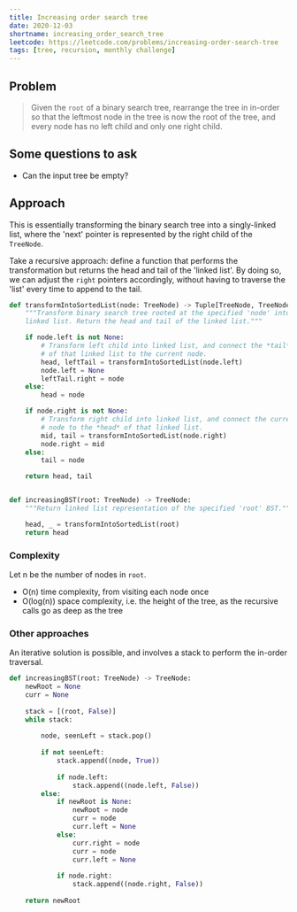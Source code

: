 ```yaml
---
title: Increasing order search tree
date: 2020-12-03
shortname: increasing_order_search_tree
leetcode: https://leetcode.com/problems/increasing-order-search-tree
tags: [tree, recursion, monthly challenge]
---
```


## Problem

> Given the `root` of a binary search tree,
> rearrange the tree in in-order
> so that the leftmost node in the tree is now the root of the tree,
> and every node has no left child and only one right child.

## Some questions to ask

* Can the input tree be empty?

## Approach

This is essentially transforming the binary search tree into a singly-linked list,
where the 'next' pointer is represented by the right child of the `TreeNode`.

Take a recursive approach: define a function that performs the transformation
but returns the head and tail of the 'linked list'.
By doing so, we can adjust the `right` pointers accordingly, without having to traverse
the 'list' every time to append to the tail.

```python
def transformIntoSortedList(node: TreeNode) -> Tuple[TreeNode, TreeNode]:
    """Transform binary search tree rooted at the specified 'node' into a
    linked list. Return the head and tail of the linked list.""" 

    if node.left is not None:
        # Transform left child into linked list, and connect the *tail*
        # of that linked list to the current node.
        head, leftTail = transformIntoSortedList(node.left)
        node.left = None
        leftTail.right = node
    else:
        head = node

    if node.right is not None:
        # Transform right child into linked list, and connect the current
        # node to the *head* of that linked list.
        mid, tail = transformIntoSortedList(node.right)
        node.right = mid
    else:
        tail = node

    return head, tail


def increasingBST(root: TreeNode) -> TreeNode:
    """Return linked list representation of the specified 'root' BST."""

    head, _ = transformIntoSortedList(root)
    return head

```

### Complexity
Let n be the number of nodes in `root`.

* O(n) time complexity, from visiting each node once
* O(log(n)) space complexity, i.e. the height of the tree, as the recursive calls go
as deep as the tree

### Other approaches

An iterative solution is possible, and involves a stack to
perform the in-order traversal.

```python
def increasingBST(root: TreeNode) -> TreeNode:
    newRoot = None
    curr = None
    
    stack = [(root, False)]
    while stack:
        
        node, seenLeft = stack.pop()
        
        if not seenLeft:
            stack.append((node, True))
            
            if node.left:
                stack.append((node.left, False))
        else:
            if newRoot is None:
                newRoot = node
                curr = node
                curr.left = None
            else:
                curr.right = node
                curr = node
                curr.left = None
                
            if node.right:
                stack.append((node.right, False))
    
    return newRoot
```
